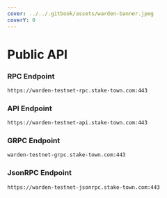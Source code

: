 ```yaml
---
cover: ../../.gitbook/assets/warden-banner.jpeg
coverY: 0
---
```


# Public API

### **RPC Endpoint**

```bash
https://warden-testnet-rpc.stake-town.com:443
```

### **API Endpoint**

```bash
https://warden-testnet-api.stake-town.com:443
```

### **GRPC Endpoint**

```bash
warden-testnet-grpc.stake-town.com:443
```

### **JsonRPC Endpoint**

```bash
https://warden-testnet-jsonrpc.stake-town.com:443
```